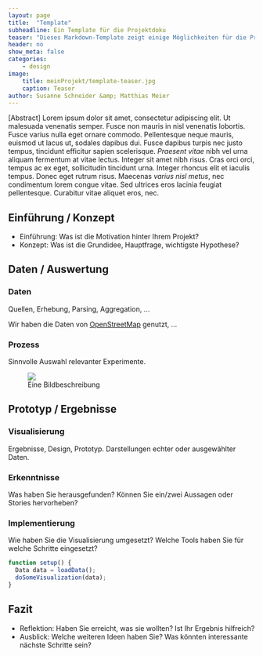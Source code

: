 ```yaml
---
layout: page
title:  "Template"
subheadline: Ein Template für die Projektdoku
teaser: "Dieses Markdown-Template zeigt einige Möglichkeiten für die Projektdokumentation"
header: no
show_meta: false
categories:
    - design
image:
    title: meinProjekt/template-teaser.jpg
    caption: Teaser
author: Susanne Schneider &amp; Matthias Meier
---
```


[Abstract] Lorem ipsum dolor sit amet, consectetur adipiscing elit. Ut malesuada venenatis semper. Fusce non mauris in nisl venenatis lobortis. Fusce varius nulla eget ornare commodo. Pellentesque neque mauris, euismod ut lacus ut, sodales dapibus dui. Fusce dapibus turpis nec justo tempus, tincidunt efficitur sapien scelerisque. _Praesent vitae_ nibh vel urna aliquam fermentum at vitae lectus. Integer sit amet nibh risus. Cras orci orci, tempus ac ex eget, sollicitudin tincidunt urna. Integer rhoncus elit et iaculis tempus. Donec eget rutrum risus. Maecenas _varius nisl metus_, nec condimentum lorem congue vitae. Sed ultrices eros lacinia feugiat pellentesque. Curabitur vitae aliquet eros, nec.


## Einführung / Konzept
- Einführung: Was ist die Motivation hinter Ihrem Projekt?
- Konzept: Was ist die Grundidee, Hauptfrage, wichtigste Hypothese?


## Daten / Auswertung

### Daten
Quellen, Erhebung, Parsing, Aggregation, ...

Wir haben die Daten von [OpenStreetMap](http://openstreetmap.org/) genutzt, ...

### Prozess
Sinnvolle Auswahl relevanter Experimente.

<figure>
  <img src="{{ site.urlimg }}/meinProjekt/template-image1.jpg" />
  <figcaption >Eine Bildbeschreibung</figcaption>
</figure>

## Prototyp / Ergebnisse

### Visualisierung
Ergebnisse, Design, Prototyp. Darstellungen echter oder ausgewählter Daten.

### Erkenntnisse
Was haben Sie herausgefunden? Können Sie ein/zwei Aussagen oder Stories hervorheben?

### Implementierung
Wie haben Sie die Visualisierung umgesetzt? Welche Tools haben Sie für welche Schritte eingesetzt?


```javascript
function setup() {
  Data data = loadData();
  doSomeVisualization(data);
}
```


## Fazit
- Reflektion: Haben Sie erreicht, was sie wollten? Ist Ihr Ergebnis hilfreich?
- Ausblick: Welche weiteren Ideen haben Sie? Was könnten interessante
nächste Schritte sein?
